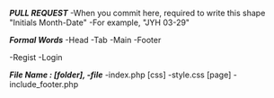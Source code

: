 ***PULL REQUEST***
-When you commit here, required to write this shape "Initials Month-Date"
-For example, "JYH 03-29"



***Formal Words***
-Head
-Tab
-Main
-Footer

-Regist
-Login



***File Name : [folder], -file***
-index.php
[css]
  -style.css
[page]
  -include_footer.php
